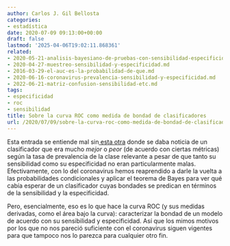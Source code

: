```yaml
---
author: Carlos J. Gil Bellosta
categories:
- estadística
date: 2020-07-09 09:13:00+00:00
draft: false
lastmod: '2025-04-06T19:02:11.868361'
related:
- 2020-05-21-analisis-bayesiano-de-pruebas-con-sensibilidad-especificidad-desconocida.md
- 2020-04-27-muestreo-sensibilidad-y-especificidad.md
- 2016-03-29-el-auc-es-la-probabilidad-de-que.md
- 2020-06-16-coronavirus-prevalencia-sensibilidad-y-especificidad.md
- 2022-06-21-matriz-confusion-sensibilidad-etc.md
tags:
- especificidad
- roc
- sensibilidad
title: Sobre la curva ROC como medida de bondad de clasificadores
url: /2020/07/09/sobre-la-curva-roc-como-medida-de-bondad-de-clasificadores/
---
```


Esta entrada se entiende mal sin[ esta otra](https://www.datanalytics.com/2020/06/16/coronavirus-prevalencia-sensibilidad-y-especificidad/) donde se daba noticia de un clasificador que era mucho _mejor_ o _peor_ (de acuerdo con ciertas métricas) según la tasa de prevalencia de la clase relevante a pesar de que tanto su sensibilidad como su especificidad no eran particularmente malas. Efectivamente, con lo del coronavirus hemos reaprendido a darle la vuelta a las probabilidades condicionales y aplicar el teorema de Bayes para ver qué cabía esperar de un clasificador cuyas bondades se predican en términos de la sensibilidad y la especificidad.

Pero, esencialmente, eso es lo que hace la curva ROC (y sus medidas derivadas, como el área bajo la curva): caracterizar la bondad de un  modelo de acuerdo con su sensibilidad y especificidad. Así que los mimos motivos por los que no nos pareció suficiente con el coronavirus siguen vigentes para que tampoco nos lo parezca para cualquier otro fin.